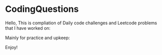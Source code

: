 # CodingQuestions

Hello, This is compliation of Daily code challenges and Leetcode problems that I have worked on:

Mainly for practice and upkeep:

Enjoy!
